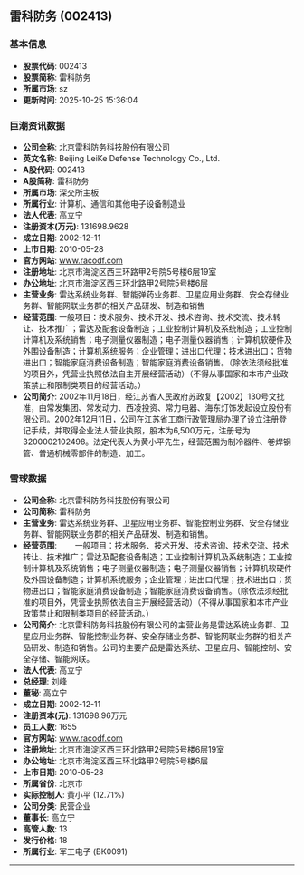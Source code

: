 ## 雷科防务 (002413)

### 基本信息

- **股票代码**: 002413
- **股票简称**: 雷科防务
- **所属市场**: sz
- **更新时间**: 2025-10-25 15:36:04

### 巨潮资讯数据

- **公司全称**: 北京雷科防务科技股份有限公司
- **英文名称**: Beijing LeiKe Defense Technology Co., Ltd.
- **A股代码**: 002413
- **A股简称**: 雷科防务
- **所属市场**: 深交所主板
- **所属行业**: 计算机、通信和其他电子设备制造业
- **法人代表**: 高立宁
- **注册资本(万元)**: 131698.9628
- **成立日期**: 2002-12-11
- **上市日期**: 2010-05-28
- **官方网站**: www.racodf.com
- **注册地址**: 北京市海淀区西三环路甲2号院5号楼6层19室
- **办公地址**: 北京市海淀区西三环北路甲2号院5号楼6层
- **主营业务**: 雷达系统业务群、智能弹药业务群、卫星应用业务群、安全存储业务群、智能网联业务群的相关产品研发、制造和销售
- **经营范围**: 一般项目：技术服务、技术开发、技术咨询、技术交流、技术转让、技术推广；雷达及配套设备制造；工业控制计算机及系统制造；工业控制计算机及系统销售；电子测量仪器制造；电子测量仪器销售；计算机软硬件及外围设备制造；计算机系统服务；企业管理；进出口代理；技术进出口；货物进出口；智能家庭消费设备制造；智能家庭消费设备销售。（除依法须经批准的项目外，凭营业执照依法自主开展经营活动）（不得从事国家和本市产业政策禁止和限制类项目的经营活动。）
- **公司简介**: 2002年11月18日，经江苏省人民政府苏政复【2002】130号文批准，由常发集团、常发动力、西凌投资、常力电器、海东灯饰发起设立股份有限公司。2002年12月11日，公司在江苏省工商行政管理局办理了设立注册登记手续，并取得企业法人营业执照，股本为6,500万元，注册号为3200002102498。法定代表人为黄小平先生，经营范围为制冷器件、卷焊钢管、普通机械零部件的制造、加工。

### 雪球数据

- **公司全称**: 北京雷科防务科技股份有限公司
- **公司简称**: 雷科防务
- **主营业务**: 雷达系统业务群、卫星应用业务群、智能控制业务群、安全存储业务群、智能网联业务群的相关产品研发、制造和销售。
- **经营范围**: 　　一般项目：技术服务、技术开发、技术咨询、技术交流、技术转让、技术推广；雷达及配套设备制造；工业控制计算机及系统制造；工业控制计算机及系统销售；电子测量仪器制造；电子测量仪器销售；计算机软硬件及外围设备制造；计算机系统服务；企业管理；进出口代理；技术进出口；货物进出口；智能家庭消费设备制造；智能家庭消费设备销售。（除依法须经批准的项目外，凭营业执照依法自主开展经营活动）（不得从事国家和本市产业政策禁止和限制类项目的经营活动。）
- **公司简介**: 北京雷科防务科技股份有限公司的主营业务是雷达系统业务群、卫星应用业务群、智能控制业务群、安全存储业务群、智能网联业务群的相关产品研发、制造和销售。公司的主要产品是雷达系统、卫星应用、智能控制、安全存储、智能网联。
- **法人代表**: 高立宁
- **总经理**: 刘峰
- **董秘**: 高立宁
- **成立日期**: 2002-12-11
- **注册资本(元)**: 131698.96万元
- **员工人数**: 1655
- **官方网站**: www.racodf.com
- **注册地址**: 北京市海淀区西三环北路甲2号院5号楼6层19室
- **办公地址**: 北京市海淀区西三环北路甲2号院5号楼6层
- **上市日期**: 2010-05-28
- **所属省份**: 北京市
- **实际控制人**: 黄小平 (12.71%)
- **公司分类**: 民营企业
- **董事长**: 高立宁
- **高管人数**: 13
- **发行价格**: 18
- **所属行业**: 军工电子 (BK0091)

---